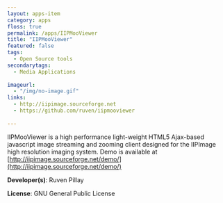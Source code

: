 ```yaml
---
layout: apps-item
category: apps
floss: true
permalink: /apps/IIPMooViewer
title: "IIPMooViewer"
featured: false
tags:
  - Open Source tools
secondarytags:
  - Media Applications
 
imageurl:
  - "/img/no-image.gif"
links:
  - http://iipimage.sourceforge.net
  - https://github.com/ruven/iipmooviewer
 
---
```

IIPMooViewer is a high performance light-weight HTML5 Ajax-based javascript image streaming and zooming client designed for the IIPImage high resolution imaging system.
Demo is available at [http://iipimage.sourceforge.net/demo/](http://iipimage.sourceforge.net/demo/)

**Developer(s)**: Ruven Pillay

**License**: GNU General Public License



